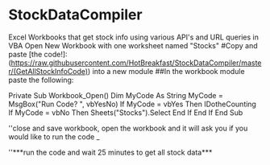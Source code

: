 # StockDataCompiler
Excel Workbooks that get stock info using various API's and URL queries in VBA
Open New Workbook with one worksheet named "Stocks"
#Copy and paste 
[the code!]: (https://raw.githubusercontent.com/HotBreakfast/StockDataCompiler/master/(GetAllStockInfoCode)) into a new module
##In the workbook module paste the following:

Private Sub Workbook_Open()
Dim MyCode As String
MyCode = MsgBox("Run Code? ", vbYesNo)
If MyCode = vbYes Then
        IDotheCounting
If MyCode = vbNo Then
        Sheets("Stocks").Select
End If
End If
End Sub

''close and save workbook, open the workbook and it will ask you if you would like to run the code _
<P/>''***run the code and wait 25 minutes to get all stock data***</P>

